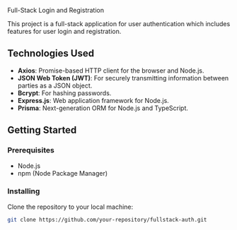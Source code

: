  Full-Stack Login and Registration

This project is a full-stack application for user authentication which includes features for user login and registration.

## Technologies Used

- **Axios**: Promise-based HTTP client for the browser and Node.js.
- **JSON Web Token (JWT)**: For securely transmitting information between parties as a JSON object.
- **Bcrypt**: For hashing passwords.
- **Express.js**: Web application framework for Node.js.
- **Prisma**: Next-generation ORM for Node.js and TypeScript.

## Getting Started

### Prerequisites

- Node.js
- npm (Node Package Manager)

### Installing

Clone the repository to your local machine:

```bash
git clone https://github.com/your-repository/fullstack-auth.git


